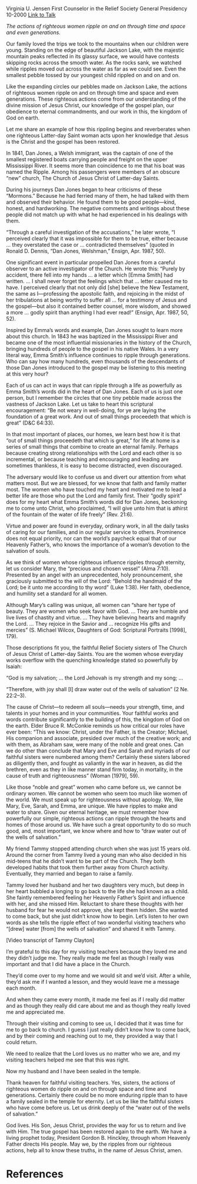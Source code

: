 Virginia U. Jensen
First Counselor in the Relief Society General Presidency
10-2000
[Link to Talk](https://www.churchofjesuschrist.org/study/general-conference/2000/10/ripples?lang=eng)

_The actions of righteous women ripple on and on through time and space and even generations._

Our family loved the trips we took to the mountains when our children were young. Standing on the edge of beautiful Jackson Lake, with the majestic mountain peaks reflected in its glassy surface, we would have contests skipping rocks across the smooth water. As the rocks sank, we watched while ripples moved out across the water as far as we could see. Even the smallest pebble tossed by our youngest child rippled on and on and on.

Like the expanding circles our pebbles made on Jackson Lake, the actions of righteous women ripple on and on through time and space and even generations. These righteous actions come from our understanding of the divine mission of Jesus Christ, our knowledge of the gospel plan, our obedience to eternal commandments, and our work in this, the kingdom of God on earth.

Let me share an example of how this rippling begins and reverberates when one righteous Latter-day Saint woman acts upon her knowledge that Jesus is the Christ and the gospel has been restored.

In 1841, Dan Jones, a Welsh immigrant, was the captain of one of the smallest registered boats carrying people and freight on the upper Mississippi River. It seems more than coincidence to me that his boat was named the Ripple. Among his passengers were members of an obscure “new” church, The Church of Jesus Christ of Latter-day Saints.

During his journeys Dan Jones began to hear criticisms of these “Mormons.” Because he had ferried many of them, he had talked with them and observed their behavior. He found them to be good people—kind, honest, and hardworking. The negative comments and writings about these people did not match up with what he had experienced in his dealings with them.

“Through a careful investigation of the accusations,” he later wrote, “I perceived clearly that it was impossible for them to be true, either because … they overstated the case or … contradicted themselves” (quoted in Ronald D. Dennis, “Dan Jones, Welshman,” Ensign, Apr. 1987, 50).

One significant event in particular propelled Dan Jones from a careful observer to an active investigator of the Church. He wrote this: “Purely by accident, there fell into my hands … a letter which [Emma Smith] had written. … I shall never forget the feelings which that … letter caused me to have. I perceived clearly that not only did [she] believe the New Testament, the same as I—professing the apostolic faith, and rejoicing in the midst of her tribulations at being worthy to suffer all … for a testimony of Jesus and the gospel—but also it contained better counsel, more wisdom, and showed a more … godly spirit than anything I had ever read!” (Ensign, Apr. 1987, 50, 52).

Inspired by Emma’s words and example, Dan Jones sought to learn more about this church. In 1843 he was baptized in the Mississippi River and became one of the most influential missionaries in the history of the Church, bringing hundreds of people to the gospel in his native Wales. In a very literal way, Emma Smith’s influence continues to ripple through generations. Who can say how many hundreds, even thousands of the descendants of those Dan Jones introduced to the gospel may be listening to this meeting at this very hour?

Each of us can act in ways that can ripple through a life as powerfully as Emma Smith’s words did in the heart of Dan Jones. Each of us is just one person, but I remember the circles that one tiny pebble made across the vastness of Jackson Lake. Let us take to heart this scriptural encouragement: “Be not weary in well-doing, for ye are laying the foundation of a great work. And out of small things proceedeth that which is great” (D&C 64:33).

In that most important of places, our homes, we learn best how it is that “out of small things proceedeth that which is great,” for life at home is a series of small things that combine to create an eternal family. Perhaps because creating strong relationships with the Lord and each other is so incremental, or because teaching and encouraging and leading are sometimes thankless, it is easy to become distracted, even discouraged.

The adversary would like to confuse us and divert our attention from what matters most. But we are blessed, for we know that faith and family matter most. The women who have touched my heart and motivated me to lead a better life are those who put the Lord and family first. Their “godly spirit” does for my heart what Emma Smith’s words did for Dan Jones, beckoning me to come unto Christ, who proclaimed, “I will give unto him that is athirst of the fountain of the water of life freely” (Rev. 21:6).

Virtue and power are found in everyday, ordinary work, in all the daily tasks of caring for our families, and in our regular service to others. Prominence does not equal priority, nor can the world’s paycheck equal that of our Heavenly Father’s, who knows the importance of a woman’s devotion to the salvation of souls.

As we think of women whose righteous influence ripples through eternity, let us consider Mary, the “precious and chosen vessel” (Alma 7:10). Presented by an angel with an unprecedented, holy pronouncement, she graciously submitted to the will of the Lord: “Behold the handmaid of the Lord; be it unto me according to thy word” (Luke 1:38). Her faith, obedience, and humility set a standard for all women.

Although Mary’s calling was unique, all women can “share her type of beauty. They are women who seek favor with God. … They are humble and live lives of chastity and virtue. … They have believing hearts and magnify the Lord. … They rejoice in the Savior and … recognize His gifts and mercies” (S. Michael Wilcox, Daughters of God: Scriptural Portraits [1998], 179).

Those descriptions fit you, the faithful Relief Society sisters of The Church of Jesus Christ of Latter-day Saints. You are the women whose everyday works overflow with the quenching knowledge stated so powerfully by Isaiah:

“God is my salvation; … the Lord Jehovah is my strength and my song; …

“Therefore, with joy shall [I] draw water out of the wells of salvation” (2 Ne. 22:2–3).

The cause of Christ—to redeem all souls—needs your strength, time, and talents in your homes and in your communities. Your faithful works and words contribute significantly to the building of this, the kingdom of God on the earth. Elder Bruce R. McConkie reminds us how critical our roles have ever been: “This we know: Christ, under the Father, is the Creator; Michael, His companion and associate, presided over much of the creative work; and with them, as Abraham saw, were many of the noble and great ones. Can we do other than conclude that Mary and Eve and Sarah and myriads of our faithful sisters were numbered among them? Certainly these sisters labored as diligently then, and fought as valiantly in the war in heaven, as did the brethren, even as they in like manner stand firm today, in mortality, in the cause of truth and righteousness” (Woman [1979], 59).

Like those “noble and great” women who came before us, we cannot be ordinary women. We cannot be women who seem too much like women of the world. We must speak up for righteousness without apology. We, like Mary, Eve, Sarah, and Emma, are unique. We have ripples to make and water to share. Given our eternal heritage, we must remember how powerfully our simple, righteous actions can ripple through the hearts and homes of those around us. We have such a great opportunity to do so much good, and, most important, we know where and how to “draw water out of the wells of salvation.”

My friend Tammy stopped attending church when she was just 15 years old. Around the corner from Tammy lived a young man who also decided in his mid-teens that he didn’t want to be part of the Church. They both developed habits that took them further away from Church activity. Eventually, they married and began to raise a family.

Tammy loved her husband and her two daughters very much, but deep in her heart bubbled a longing to go back to the life she had known as a child. She faintly remembered feeling her Heavenly Father’s Spirit and influence with her, and she missed Him. Reluctant to share these thoughts with her husband for fear he would not approve, she kept them hidden. She wanted to come back, but she just didn’t know how to begin. Let’s listen to her own words as she tells the ripple effect of two wonderful visiting teachers who “[drew] water [from] the wells of salvation” and shared it with Tammy.

[Video transcript of Tammy Clayton]

I’m grateful to this day for my visiting teachers because they loved me and they didn’t judge me. They really made me feel as though I really was important and that I did have a place in the Church.

They’d come over to my home and we would sit and we’d visit. After a while, they’d ask me if I wanted a lesson, and they would leave me a message each month.

And when they came every month, it made me feel as if I really did matter and as though they really did care about me and as though they really loved me and appreciated me.

Through their visiting and coming to see us, I decided that it was time for me to go back to church. I guess I just really didn’t know how to come back, and by their coming and reaching out to me, they provided a way that I could return.

We need to realize that the Lord loves us no matter who we are, and my visiting teachers helped me see that this was right.

Now my husband and I have been sealed in the temple.

Thank heaven for faithful visiting teachers. Yes, sisters, the actions of righteous women do ripple on and on through space and time and generations. Certainly there could be no more enduring ripple than to have a family sealed in the temple for eternity. Let us be like the faithful sisters who have come before us. Let us drink deeply of the “water out of the wells of salvation.”

God lives. His Son, Jesus Christ, provides the way for us to return and live with Him. The true gospel has been restored again to the earth. We have a living prophet today, President Gordon B. Hinckley, through whom Heavenly Father directs His people. May we, by the ripples from our righteous actions, help all to know these truths, in the name of Jesus Christ, amen.

# References
